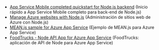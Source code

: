- [App Service Mobile completed quickstart for Node.js backend](https://azure.microsoft.com/resources/samples/app-service-mobile-nodejs-backend-quickstart/) (Inicio rápido a App Service Mobile completo para back-end de Node.js)
- [Manage Azure websites with Node.js](https://azure.microsoft.com/resources/samples/app-service-web-nodejs-manage/) (Administración de sitios web de Azure con Node.js)
- [MEAN.js sample for Azure App Service](https://azure.microsoft.com/resources/samples/meanjs/) (Ejemplo de MEAN.js para Azure App Service)
- [FoodTrucks - Node API App for Azure App Service](https://azure.microsoft.com/resources/samples/app-service-api-node-food-trucks/) (FoodTrucks: aplicación de API de Node para Azure App Service)